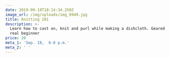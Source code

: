 ```yaml
---
date: 2019-09-18T18:14:34.250Z
image_url: /img/uploads/img_8949.jpg
title: Knitting 101
description: >-
  Learn how to cast on, knit and purl while making a dishcloth. Geared for the
  real beginner 
price: 20
meta_1: 'Sep. 18,  6-8 p.m.'
meta_2: ' '
---
```


